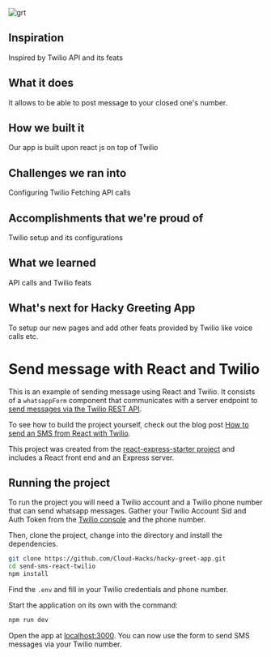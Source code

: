 ![grt](https://user-images.githubusercontent.com/94980910/147413908-f86e0318-ecfe-4c24-9cd2-7d118f6c8c03.png)

## Inspiration
Inspired by Twilio API and its feats

## What it does
It allows to be able to post message to your closed one's number.

## How we built it
Our app is built upon react js on top of Twilio

## Challenges we ran into
Configuring Twilio Fetching API calls

## Accomplishments that we're proud of
Twilio setup and its configurations

## What we learned
API calls and Twilio feats

## What's next for Hacky Greeting App
To setup our new pages and add other feats provided by Twilio like voice calls etc.


# Send message with React and Twilio

This is an example of sending message using React and Twilio. It consists of a `whatsappForm` component that communicates with a server endpoint to [send messages via the Twilio REST API](https://www.twilio.com/docs/sms/send-messages).

To see how to build the project yourself, check out the blog post [How to send an SMS from React with Twilio](https://www.twilio.com/blog/send-an-sms-react-twilio).

This project was created from the [react-express-starter project](https://github.com/philnash/react-express-starter) and includes a React front end and an Express server.

## Running the project

To run the project you will need a Twilio account and a Twilio phone number that can send whatsapp messages. Gather your Twilio Account Sid and Auth Token from the [Twilio console](https://www.twilio.com/console) and the phone number.

Then, clone the project, change into the directory and install the dependencies.

```bash
git clone https://github.com/Cloud-Hacks/hacky-greet-app.git
cd send-sms-react-twilio
npm install
```

Find the `.env` and fill in your Twilio credentials and phone number.

Start the application on its own with the command:

```bash
npm run dev
```

Open the app at [localhost:3000](http://localhost:3000). You can now use the form to send SMS messages via your Twilio number.

